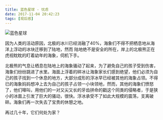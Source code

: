 ```yaml
---
title: 蓝色星球 - 忧虑
date: 2017-11-04 20:42:23
tags: [观后感]
---
```


<img src="http://7xo4z9.com1.z0.glb.clouddn.com/blue-planet2.jpeg" alt="蓝色星球">

因为人类的活动原因，北极的冰川已经消融了40%，海象们不得不把栖息地从海洋上浮动的冰块迁移到了陆地，然而 陆地绝不是安全的所在，岸上的北极熊正在虎视眈眈的盯着幼年的海象，伺机下手。

北极熊的气息让栖息在陆地上的海象骚动了起来，为了避免自己的孩子受到伤害，海象们纷纷跳进了水里。海面上浮着的碎冰让海象家长们感到绝望，他们必须为自己的孩子找到一个休息的地方，大部分成形的浮冰早已经被其他的海象占领。不得已的海象妈妈想冲上去为自己的孩子占领一小块领地，然而，其他的海象们愤怒了，他们嗥叫，用他们的一对又尖又长的牙齿拼命的戳这个同类的侵略者，于是狭小的冰面上引发了巨大的骚动，很快。浮冰承受不了如此大规模的震荡，支离破碎。海象们再一次失去了宝贵的休憩之地。

再过几十年，它们何处为家？